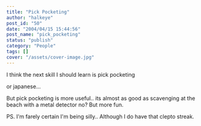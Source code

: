 ```yaml
---
title: "Pick Pocketing"
author: "halkeye"
post_id: "50"
date: "2004/04/15 15:44:56"
post_name: "pick_pocketing"
status: "publish"
category: "People"
tags: []
cover: "/assets/cover-image.jpg"
---
```


I think the next skill I should learn is pick pocketing  

or japanese...

But pick pocketing is more useful.. its almost as good as scavenging at the beach with a metal detector no? But more fun.





PS. I'm farely certain I'm being silly.. Although I do have that clepto streak.